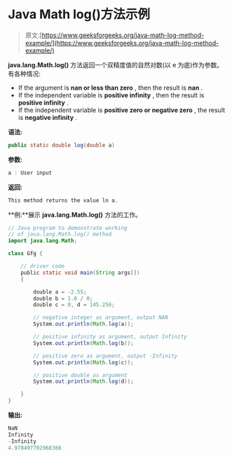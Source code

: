 # Java Math log()方法示例

> 原文:[https://www.geeksforgeeks.org/java-math-log-method-example/](https://www.geeksforgeeks.org/java-math-log-method-example/)

**java.lang.Math.log()** 方法返回一个双精度值的自然对数(以 e 为底)作为参数。有各种情况:

*   If the argument is **nan or less than zero** , then the result is **nan** .
*   If the independent variable is **positive infinity** , then the result is **positive infinity** .
*   If the independent variable is **positive zero or negative zero** , the result is **negative infinity** .

**语法:**

```java
public static double log(double a)
```

**参数:**

```java
a : User input
```

**返回:**

```java
This method returns the value ln a.
```

**例:**展示 **java.lang.Math.log()** 方法的工作。

```java
// Java program to demonstrate working
// of java.lang.Math.log() method
import java.lang.Math;

class Gfg {

    // driver code
    public static void main(String args[])
    {

        double a = -2.55;
        double b = 1.0 / 0;
        double c = 0, d = 145.256;

        // negative integer as argument, output NAN
        System.out.println(Math.log(a));

        // positive infinity as argument, output Infinity
        System.out.println(Math.log(b));

        // positive zero as argument, output -Infinity
        System.out.println(Math.log(c));

        // positive double as argument
        System.out.println(Math.log(d));

    }
}
```

**输出:**

```java
NaN
Infinity
-Infinity
4.978497702968366

```